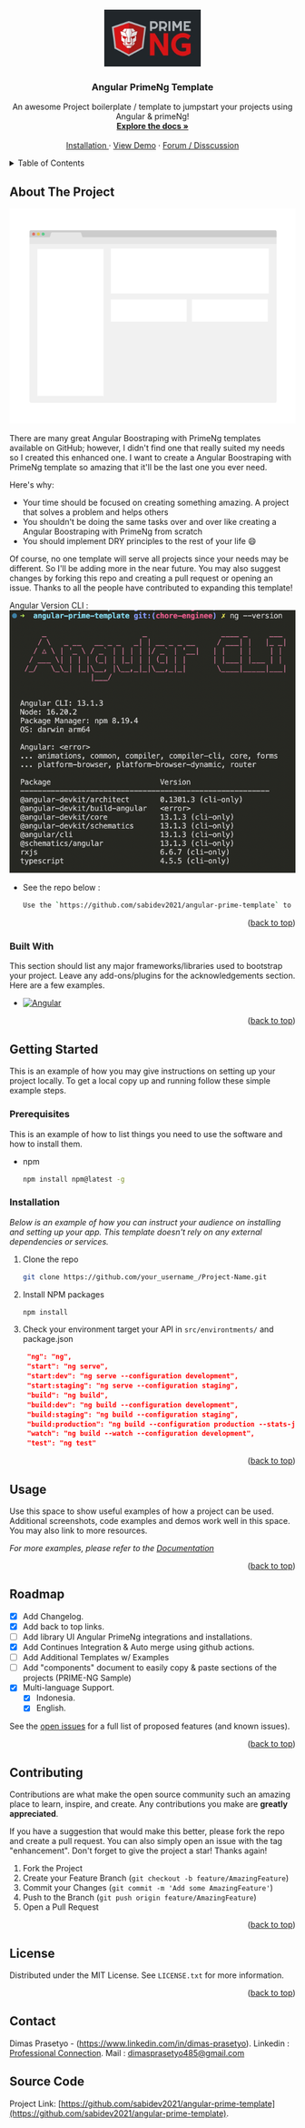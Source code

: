 <a name="readme-top"></a>

<br />
<div align="center">
  <a href="https://primeng.org">
    <img src="images/primeng.jpeg" alt="Logo" width="170" height="100">
  </a>

  <h3 align="center">Angular PrimeNg Template</h3>

  <p align="center">
    An awesome Project boilerplate / template to jumpstart your projects using Angular & primeNg!
    <br />
    <a href="https://primeng.org"><strong>Explore the docs »</strong></a>
    <br />
    <br />
    <a href="https://primeng.org/installation">Installation </a>
    ·
     <a href="https://blocks.primeng.org">View Demo</a>
    ·
    <a href="https://github.com/orgs/primefaces/discussions">Forum / Disscussion</a>
  </p>
</div>

<details>
  <summary>Table of Contents</summary>
  <ol>
    <li>
      <a href="#about-the-project">About The Project</a>
      <ul>
        <li><a href="#built-with">Built With</a></li>
      </ul>
    </li>
    <li>
      <a href="#getting-started">Getting Started</a>
      <ul>
        <li><a href="#prerequisites">Prerequisites</a></li>
        <li><a href="#installation">Installation</a></li>
      </ul>
    </li>
    <li><a href="#usage">Usage</a></li>
    <li><a href="#roadmap">Roadmap</a></li>
    <li><a href="#contributing">Contributing</a></li>
    <li><a href="#license">License</a></li>
    <li><a href="#contact">Contact</a></li>
  </ol>
</details>

## About The Project

[![Product Name Screen Shot][product-screenshot]](https://example.com)

There are many great Angular Boostraping with PrimeNg templates available on GitHub; however, I didn't find one that really suited my needs so I created this enhanced one. I want to create a Angular Boostraping with PrimeNg template so amazing that it'll be the last one you ever need.

Here's why:
* Your time should be focused on creating something amazing. A project that solves a problem and helps others
* You shouldn't be doing the same tasks over and over like creating a Angular Boostraping with PrimeNg from scratch
* You should implement DRY principles to the rest of your life :smile:

Of course, no one template will serve all projects since your needs may be different. So I'll be adding more in the near future. You may also suggest changes by forking this repo and creating a pull request or opening an issue. Thanks to all the people have contributed to expanding this template!

Angular Version CLI :
[![Angular CLI version informations][angular-cli]](https://example.com)



* See the repo below :
  ```sh
  Use the `https://github.com/sabidev2021/angular-prime-template` to get started.
  ```

<p align="right">(<a href="#readme-top">back to top</a>)</p>

### Built With

This section should list any major frameworks/libraries used to bootstrap your project. Leave any add-ons/plugins for the acknowledgements section. Here are a few examples.

* [![Angular][Angular.io]][Angular-url]

<p align="right">(<a href="#readme-top">back to top</a>)</p>

## Getting Started

This is an example of how you may give instructions on setting up your project locally.
To get a local copy up and running follow these simple example steps.

### Prerequisites

This is an example of how to list things you need to use the software and how to install them.
* npm
  ```sh
  npm install npm@latest -g
  ```

### Installation

_Below is an example of how you can instruct your audience on installing and setting up your app. This template doesn't rely on any external dependencies or services._

1. Clone the repo
   ```sh
   git clone https://github.com/your_username_/Project-Name.git
   ```
2. Install NPM packages
   ```sh
   npm install
   ```
3. Check your environment target your API in `src/environtments/` and package.json
   ```json
    "ng": "ng",
    "start": "ng serve",
    "start:dev": "ng serve --configuration development",
    "start:staging": "ng serve --configuration staging",
    "build": "ng build",
    "build:dev": "ng build --configuration development",
    "build:staging": "ng build --configuration staging",
    "build:production": "ng build --configuration production --stats-json",
    "watch": "ng build --watch --configuration development",
    "test": "ng test"
   ```

<p align="right">(<a href="#readme-top">back to top</a>)</p>

## Usage

Use this space to show useful examples of how a project can be used. Additional screenshots, code examples and demos work well in this space. You may also link to more resources.

_For more examples, please refer to the [Documentation](https://example.com)_

<p align="right">(<a href="#readme-top">back to top</a>)</p>


## Roadmap

- [x] Add Changelog.
- [x] Add back to top links.
- [ ] Add library UI Angular PrimeNg integrations and installations.
- [x] Add Continues Integration & Auto merge using github actions.
- [ ] Add Additional Templates w/ Examples
- [ ] Add "components" document to easily copy & paste sections of the projects (PRIME-NG Sample)
- [x] Multi-language Support.
    - [x] Indonesia.
    - [x] English.

See the [open issues](https://github.com/othneildrew/Best-README-Template/issues) for a full list of proposed features (and known issues).

<p align="right">(<a href="#readme-top">back to top</a>)</p>

## Contributing

Contributions are what make the open source community such an amazing place to learn, inspire, and create. Any contributions you make are **greatly appreciated**.

If you have a suggestion that would make this better, please fork the repo and create a pull request. You can also simply open an issue with the tag "enhancement".
Don't forget to give the project a star! Thanks again!

1. Fork the Project
2. Create your Feature Branch (`git checkout -b feature/AmazingFeature`)
3. Commit your Changes (`git commit -m 'Add some AmazingFeature'`)
4. Push to the Branch (`git push origin feature/AmazingFeature`)
5. Open a Pull Request

<p align="right">(<a href="#readme-top">back to top</a>)</p>

<!-- LICENSE -->
## License

Distributed under the MIT License. See `LICENSE.txt` for more information.

<p align="right">(<a href="#readme-top">back to top</a>)</p>

## Contact

  Dimas Prasetyo - (https://www.linkedin.com/in/dimas-prasetyo).
  Linkedin : [Professional Connection](https://www.linkedin.com/in/dimas-prasetyo).
  Mail : dimasprasetyo485@gmail.com

## Source Code
  Project Link: [https://github.com/sabidev2021/angular-prime-template](https://github.com/sabidev2021/angular-prime-template).
   
<!-- https://www.markdownguide.org/basic-syntax/#reference-style-links -->
[product-screenshot]: images/screenshot.png
[angular-cli]: images/angular-cli.png
[Angular.io]: https://img.shields.io/badge/Angular-DD0031?style=for-the-badge&logo=angular&logoColor=white
[Angular-url]: https://angular.io/
